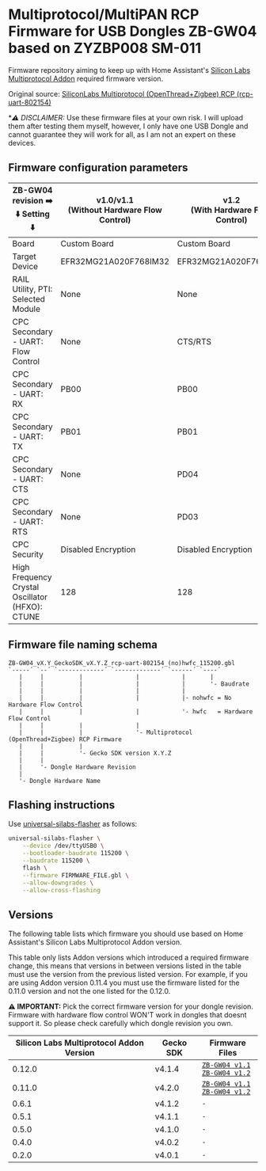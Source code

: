 # Multiprotocol/MultiPAN RCP Firmware for USB Dongles ZB-GW04 based on ZYZBP008 SM-011

Firmware repository aiming to keep up with Home Assistant's [Silicon Labs
Multiprotocol Addon][silabs-multiprotocol] required firmware version.

Original source: [SiliconLabs Multiprotocol (OpenThread+Zigbee) RCP
(rcp-uart-802154)][silabs-gecko]

**⚠️ DISCLAIMER:* Use these firmware files at your own risk. I will upload them
after testing them myself, however, I only have one USB Dongle and cannot
guarantee they will work for all, as I am not an expert on these devices.

[silabs-multiprotocol]: https://github.com/home-assistant/addons/tree/master/silabs-multiprotocol
[silabs-gecko]: https://github.com/SiliconLabs/gecko_sdk

## Firmware configuration parameters

| ZB-GW04 revision ➡️<br />⬇️ Setting ⬇️             | v1.0/v1.1<br />(Without Hardware Flow Control) | v1.2<br />(With Hardware Flow Control) |
|-------------------------------------------------|------------------------------------------------|----------------------------------------|
| Board                                           | Custom Board                                   | Custom Board                           |
| Target Device                                   | EFR32MG21A020F768IM32                          | EFR32MG21A020F768IM32                  |
| RAIL Utility, PTI: Selected Module              | None                                           | None                                   |
| CPC Secondary - UART: Flow Control              | None                                           | CTS/RTS                                |
| CPC Secondary - UART: RX                        | PB00                                           | PB00                                   |
| CPC Secondary - UART: TX                        | PB01                                           | PB01                                   |
| CPC Secondary - UART: CTS                       | None                                           | PD04                                   |
| CPC Secondary - UART: RTS                       | None                                           | PD03                                   |
| CPC Security                                    | Disabled Encryption                            | Disabled Encryption                    |
| High Frequency Crystal Oscillator (HFXO): CTUNE | 128                                            | 128                                    |

<!-- commander.exe gbl create rcp-uart-802154....gbl --app rcp-uart-802154....s37 -->

## Firmware file naming schema

```
ZB-GW04_vX.Y_GeckoSDK_vX.Y.Z_rcp-uart-802154_(no)hwfc_115200.gbl
`-----´ `--´ `-------------´ `-------------´ `------´ `----´
   |     |          |               |            |       |
   |     |          |               |            |       '- Baudrate
   |     |          |               |            |
   |     |          |               |            |- nohwfc = No Hardware Flow Control
   |     |          |               |            '- hwfc   = Hardware Flow Control
   |     |          |               |
   |     |          |               '- Multiprotocol (OpenThread+Zigbee) RCP Firmware
   |     |          |
   |     |          '- Gecko SDK version X.Y.Z
   |     |
   |     '- Dongle Hardware Revision
   |
   '- Dongle Hardware Name
```

## Flashing instructions

Use [universal-silabs-flasher][universal-silabs-flasher] as follows:

```sh
universal-silabs-flasher \
    --device /dev/ttyUSB0 \
    --bootloader-baudrate 115200 \
    --baudrate 115200 \
    flash \
    --firmware FIRMWARE_FILE.gbl \
    --allow-downgrades \
    --allow-cross-flashing
```

[universal-silabs-flasher]: https://github.com/NabuCasa/universal-silabs-flasher

## Versions

The following table lists which firmware you should use based on Home
Assistant's Silicon Labs Multiprotocol Addon version.

This table only lists Addon versions which introduced a required firmware
change, this means that versions in between versions listed in the table must
use the version from the previous listed version. For example, if you are using
Addon version 0.11.4 you must use the firmware listed for the 0.11.0 version and
not the one listed for the 0.12.0.

**⚠️ IMPORTANT:** Pick the correct firmware version for your dongle
revision. Firmware with hardware flow control WON'T work in dongles that doesnt
support it. So please check carefully which dongle revision you own.

| Silicon Labs Multiprotocol Addon Version | Gecko SDK | Firmware Files                                                                                                                                                                             |
|------------------------------------------|-----------|--------------------------------------------------------------------------------------------------------------------------------------------------------------------------------------------|
| 0.12.0                                   | v4.1.4    | [`ZB-GW04 v1.1`](./firmware/ZB-GW04_v1.1_GeckoSDK_v4.1.4_rcp-uart-802154_nohwfc_115200.gbl)<br />[`ZB-GW04 v1.2`](./firmware/ZB-GW04_v1.2_GeckoSDK_v4.1.4_rcp-uart-802154_hwfc_115200.gbl) |
| 0.11.0                                   | v4.2.0    | [`ZB-GW04 v1.1`](./firmware/ZB-GW04_v1.1_GeckoSDK_v4.2.0_rcp-uart-802154_nohwfc_115200.gbl)<br />[`ZB-GW04 v1.2`](./firmware/ZB-GW04_v1.2_GeckoSDK_v4.2.0_rcp-uart-802154_hwfc_115200.gbl) |
| 0.6.1                                    | v4.1.2    | `-`                                                                                                                                                                                        |
| 0.5.1                                    | v4.1.1    | `-`                                                                                                                                                                                        |
| 0.5.0                                    | v4.1.0    | `-`                                                                                                                                                                                        |
| 0.4.0                                    | v4.0.2    | `-`                                                                                                                                                                                        |
| 0.2.0                                    | v4.0.1    | `-`                                                                                                                                                                                        |
